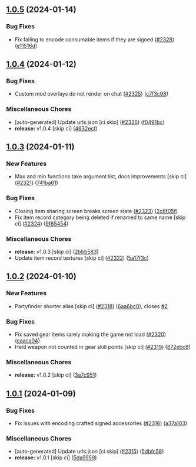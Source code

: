 ## [1.0.5](https://github.com/Wynntils/Artemis/compare/v1.0.4...v1.0.5) (2024-01-14)


### Bug Fixes

* Fix failing to encode consumable items if they are signed ([#2328](https://github.com/Wynntils/Artemis/issues/2328)) ([e11516d](https://github.com/Wynntils/Artemis/commit/e11516d9a1835fca1b1e2a724e39a5633b81c6f9))

## [1.0.4](https://github.com/Wynntils/Artemis/compare/v1.0.3...v1.0.4) (2024-01-12)


### Bug Fixes

* Custom mod overlays do not render on chat ([#2325](https://github.com/Wynntils/Artemis/issues/2325)) ([c7f3c98](https://github.com/Wynntils/Artemis/commit/c7f3c989a9be2f68508a822f53848561958c0a76))


### Miscellaneous Chores

* [auto-generated] Update urls.json [ci skip] ([#2326](https://github.com/Wynntils/Artemis/issues/2326)) ([f0491bc](https://github.com/Wynntils/Artemis/commit/f0491bcd11cf1ae1456c5396f0ed1b1e2ccc3730))
* **release:** v1.0.4 [skip ci] ([4632ecf](https://github.com/Wynntils/Artemis/commit/4632ecfec5a586a33779097381659678adab1de3))

## [1.0.3](https://github.com/Wynntils/Artemis/compare/v1.0.2...v1.0.3) (2024-01-11)


### New Features

* Max and min functions take argument list, docs improvements [skip ci] ([#2321](https://github.com/Wynntils/Artemis/issues/2321)) ([741ba61](https://github.com/Wynntils/Artemis/commit/741ba616436c7292e6524460331dc4652f9aa686))


### Bug Fixes

* Closing item sharing screen breaks screen state ([#2323](https://github.com/Wynntils/Artemis/issues/2323)) ([2c6f05f](https://github.com/Wynntils/Artemis/commit/2c6f05f4846fc0ef53fae143bb1b6c7fa6822b1f))
* Fix item record category being deleted if renamed to same name [skip ci] ([#2324](https://github.com/Wynntils/Artemis/issues/2324)) ([9f65454](https://github.com/Wynntils/Artemis/commit/9f65454b2d415cc96a74403b3f89b3b5b34bde45))


### Miscellaneous Chores

* **release:** v1.0.3 [skip ci] ([2bbb583](https://github.com/Wynntils/Artemis/commit/2bbb583c0d14934284e0297104ea0206866902c6))
* Update item record textures [skip ci] ([#2322](https://github.com/Wynntils/Artemis/issues/2322)) ([5a17f3c](https://github.com/Wynntils/Artemis/commit/5a17f3c028578a68cfb719764178aa04f6ccf73c))

## [1.0.2](https://github.com/Wynntils/Artemis/compare/v1.0.1...v1.0.2) (2024-01-10)


### New Features

* Partyfinder shorter alias [skip ci] ([#2318](https://github.com/Wynntils/Artemis/issues/2318)) ([6aa6bc0](https://github.com/Wynntils/Artemis/commit/6aa6bc03c89a60cb5abba5e715f05b32f371a2c4)), closes [#2](https://github.com/Wynntils/Artemis/issues/2)


### Bug Fixes

* Fix saved gear items rarely making the game not load ([#2320](https://github.com/Wynntils/Artemis/issues/2320)) ([eaaca04](https://github.com/Wynntils/Artemis/commit/eaaca049572645ae50dc30aacb85928494e57c50))
* Held weapon not counted in gear skill points [skip ci] ([#2319](https://github.com/Wynntils/Artemis/issues/2319)) ([872ebc8](https://github.com/Wynntils/Artemis/commit/872ebc85dece1c1fd578beda52c6d8eead699336))


### Miscellaneous Chores

* **release:** v1.0.2 [skip ci] ([3a7c951](https://github.com/Wynntils/Artemis/commit/3a7c951d09a4a9f9ee8b10d4a826423f05a02bef))

## [1.0.1](https://github.com/Wynntils/Artemis/compare/v1.0.0...v1.0.1) (2024-01-09)


### Bug Fixes

* Fix issues with encoding crafted signed accessories ([#2316](https://github.com/Wynntils/Artemis/issues/2316)) ([a37a103](https://github.com/Wynntils/Artemis/commit/a37a103fccef7fe53adf2fd146e214142743a3a5))


### Miscellaneous Chores

* [auto-generated] Update urls.json [ci skip] ([#2315](https://github.com/Wynntils/Artemis/issues/2315)) ([5dbfc58](https://github.com/Wynntils/Artemis/commit/5dbfc58446bcb2745ffaffc051401a446053c712))
* **release:** v1.0.1 [skip ci] ([5da5959](https://github.com/Wynntils/Artemis/commit/5da5959e975a53040a9f96c37e02c77c6991363a))

